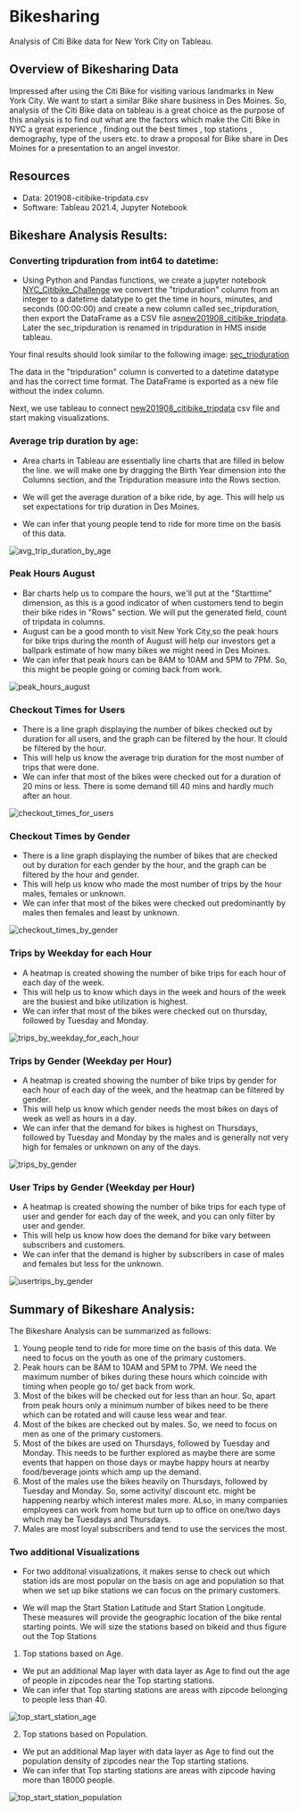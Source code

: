 # Bikesharing
 Analysis of Citi Bike data for New York City on Tableau.

 ## Overview of Bikesharing Data
 Impressed after using the Citi Bike for visiting various landmarks in New York City. We want to start a similar Bike share business in Des Moines. So, analysis of the Citi Bike data on tableau is a great choice as the purpose of this analysis is to find out what are the factors which make the Citi Bike in NYC a great experience , finding out the best times , top stations , demography, type  of the users etc. to draw a proposal for Bike share in Des Moines for a presentation to an angel investor.

 ## Resources
 * Data: 201908-citibike-tripdata.csv
 * Software: Tableau 2021.4, Jupyter Notebook

## Bikeshare Analysis Results:

### Converting tripduration from int64 to datetime:
* Using Python and Pandas functions, we create a jupyter notebook [NYC_Citibike_Challenge]() we convert the "tripduration" column from an integer to a datetime datatype to get the time in hours, minutes, and seconds (00:00:00) and create a new column called sec_tripduration, then export the DataFrame as a CSV file as[new201908_citibike_tripdata](). Later the sec_tripduration is renamed in tripduration in HMS inside tableau.

Your final results should look similar to the following image:
[sec_trioduration]()


The data in the "tripduration" column is converted to a datetime datatype and has the correct time format.
The DataFrame is exported as a new file without the index column.

Next, we use tableau to connect [new201908_citibike_tripdata]() csv file and start making visualizations.
### Average trip duration by age:
* Area charts in Tableau are essentially line charts that are filled in below the line. we will make one by dragging the Birth Year dimension into the Columns section, and the Tripduration measure into the Rows section. 

* We will get the average duration of a bike ride, by age. This will help us set expectations for trip duration in Des Moines.

* We can infer that young people tend to ride for more time on the basis of this data.

![avg_trip_duration_by_age](?raw=true)

### Peak Hours August
* Bar charts help us to compare the hours, we'll put  at the "Starttime" dimension, as this is a good indicator of when customers tend to begin their bike rides in  "Rows" section. We will put the generated field, count of tripdata in columns.
* August can be a good month to visit New York City,so the peak hours for bike trips during the month of August will help our investors get a ballpark estimate of how many bikes we might need in Des Moines.
* We can infer that peak hours can be 8AM to 10AM and 5PM to 7PM. So, this might be people going or coming back from work.

![peak_hours_august](?raw=true)

### Checkout Times for Users
* There is a line graph displaying the number of bikes checked out by duration for all users, and the graph can be filtered by the hour. It clould be filtered by the hour.
* This will help us know the average trip duration for the most number of trips that were done. 
* We can infer that most of the bikes were checked out for a duration of 20 mins or less. There is some demand till 40 mins and hardly much after an hour.

![checkout_times_for_users](?raw=true)

### Checkout Times by Gender
* There is a line graph displaying the number of bikes that are checked out by duration for each gender by the hour, and the graph can be filtered by the hour and gender.
* This will help us know who made the most number of trips by the hour males, females or unknown.
*  We can infer that most of the bikes were checked out predominantly by males then females and least by unknown. 

![checkout_times_by_gender](?raw=true)

### Trips by Weekday for each Hour
* A heatmap is created showing the number of bike trips for each hour of each day of the week.
* This will help us to know which days in the week and hours of the week are the busiest and bike utilization is highest.
* We can infer that most of the bikes were checked out on thursday, followed by Tuesday and Monday. 

![trips_by_weekday_for_each_hour](?raw=true)

### Trips by Gender (Weekday per Hour)
* A heatmap is created showing the number of bike trips by gender for each hour of each day of the week, and the heatmap can be filtered by gender.
* This will help us know which gender needs the most bikes on days of week as well as hours in a day.
* We can infer that the demand for bikes is highest on Thursdays, followed by Tuesday and Monday by the males and is generally not very high for females or unknown on any of the days.
 
![trips_by_gender](?raw=true)
### User Trips by Gender (Weekday per Hour)
* A heatmap is created showing the number of bike trips for each type of user and gender for each day of the week, and you can only filter by user and gender.
* This will help us know how does the demand for bike vary between subscribers and customers.
* We can infer that the demand is higher by subscribers in case of males and females but less for the unknown.

![usertrips_by_gender](?raw=true)

## Summary of Bikeshare Analysis:
The Bikeshare Analysis can be summarized as follows:
1. Young people tend to ride for more time on the basis of this data. We need to focus on the youth as one of the primary customers.
2. Peak hours can be 8AM to 10AM and 5PM to 7PM. We need the maximum number of bikes during these hours which coincide with timing when people go to/ get back from work.
3. Most of the bikes will be checked out for less than an hour. So, apart from peak hours only a minimum number of bikes need to be there which can be rotated and  will cause less wear and tear.
4. Most of the bikes are checked out by males. So, we need to focus on men as one of the primary customers.
5. Most of the bikes are used on Thursdays, followed by Tuesday and Monday. This needs to be further explored as maybe there are some events that happen on those days or maybe happy hours at nearby food/beverage joints which amp up the demand.
6. Most of the males use the bikes heavily on Thursdays, followed by Tuesday and Monday. So, some activity/ discount etc. might be happening nearby which interest males more. ALso, in many companies employees can work from home but turn up to office on one/two days which may be Tuesdays and Thursdays.
7. Males are most loyal subscribers and tend to use the services the most.

### Two additional Visualizations
* For two additonal visualizations, it makes sense to check out which station ids are most popular on the basis on age and population so that when we set up bike stations we can focus on the primary customers.

* We will  map the Start Station Latitude and Start Station Longitude. These measures will provide the geographic location of the bike rental starting points. We will size the stations based on bikeid and thus figure out the Top Stations

1. Top stations based on Age.
* We put an additional Map layer with data layer as Age to find out the age of people in zipcodes near the Top starting stations.
* We can infer that Top starting stations are areas with zipcode belonging to people less than 40.

![top_start_station_age](?raw=true)

2. Top stations based on Population.
* We put an additional Map layer with data layer as Age to find out the population density of zipcodes near the Top starting stations.
* We can infer that Top starting stations are areas with zipcode having more than 18000 people.

![top_start_station_population](?raw=true)

